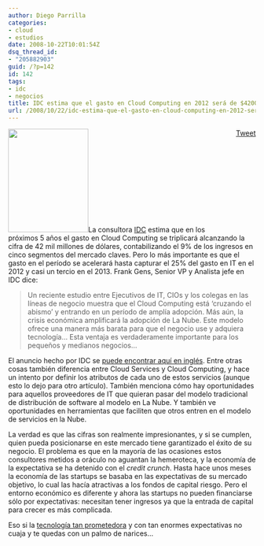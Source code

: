 ```yaml
---
author: Diego Parrilla
categories:
- cloud
- estudios
date: 2008-10-22T10:01:54Z
dsq_thread_id:
- "205882903"
guid: /?p=142
id: 142
tags:
- idc
- negocios
title: IDC estima que el gasto en Cloud Computing en 2012 será de $42000M
url: /2008/10/22/idc-estima-que-el-gasto-en-cloud-computing-en-2012-sera-de-42000m/
---
```


<div style="float: right; margin-left: 10px;">
  <a href="https://twitter.com/share" class="twitter-share-button" data-via="nubeblog" data-hashtags="idc,negocios" data-count="vertical" data-url="/2008/10/22/idc-estima-que-el-gasto-en-cloud-computing-en-2012-sera-de-42000m/">Tweet</a>
</div>

[<img class="alignright size-medium wp-image-144" title="dollar-sign-cloud" src="/wp-content/uploads/dollar-sign-cloud.jpg" alt="" width="163" height="210" srcset="/wp-content/uploads/dollar-sign-cloud.jpg 250w, /wp-content/uploads/dollar-sign-cloud-233x300.jpg 233w" sizes="(max-width: 163px) 100vw, 163px" />](/wp-content/uploads/dollar-sign-cloud.jpg)La consultora [IDC](http://www.idc.com) estima que en los próximos 5 años el gasto en Cloud Computing se triplicará alcanzando la cifra de 42 mil millones de dólares, contabilizando el 9% de los ingresos en cinco segmentos del mercado claves. Pero lo más importante es que el gasto en el período se acelerará hasta capturar el 25% del gasto en IT en el 2012 y casi un tercio en el 2013. Frank Gens, Senior VP y Analista jefe en IDC dice:

> Un reciente estudio entre Ejecutivos de IT, CIOs y los colegas en las líneas de negocio muestra que el Cloud Computing está &#8216;cruzando el abismo&#8217; y entrando en un período de amplía adopción. Más aún, la crisis económica amplificará la adopción de La Nube. Este modelo ofrece una manera más barata para que el negocio use y adquiera tecnología&#8230; Esta ventaja es verdaderamente importante para los pequeños y medianos negocios&#8230;

El anuncio hecho por IDC se [puede encontrar aquí en inglés](http://www.idc.com/getdoc.jsp?containerId=prUS21480708). Entre otras cosas también diferencia entre Cloud Services y Cloud Computing, y hace un intento por definir los atributos de cada uno de estos servicios (aunque esto lo dejo para otro artículo). También menciona cómo hay oportunidades para aquellos proveedores de IT que quieran pasar del modelo tradicional de distribución de software al modelo en La Nube. Y también ve oportunidades en herramientas que faciliten que otros entren en el modelo de servicios en la Nube.

La verdad es que las cifras son realmente impresionantes, y si se cumplen, quien pueda posicionarse en este mercado tiene garantizado el éxito de su negocio. El problema es que en la mayoría de las ocasiones estos consultores metidos a oráculo no aguantan la hemeroteca, y la economía de la expectativa se ha detenido con el _credit crunch_. Hasta hace unos meses la economía de las startups se basaba en las expectativas de su mercado objetivo, lo cual las hacía atractivas a los fondos de capital riesgo. Pero el entorno económico es diferente y ahora las startups no pueden financiarse sólo por expectativas: necesitan tener ingresos ya que la entrada de capital para crecer es más complicada.

Eso si la [tecnología tan prometedora](http://www.thefpgroup.com/M2M_Primer.pdf) y con tan enormes expectativas no cuaja y te quedas con un palmo de narices&#8230;
